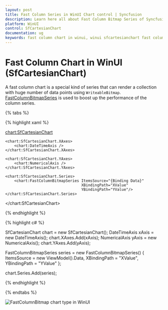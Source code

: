 ```yaml
---
layout: post
title: Fast Column Series in WinUI Chart control | Syncfusion
description: Learn here all about Fast Column Bitmap Series of Syncfusion WinUI Chart (SfCartesianChart) control and more.
platform: WinUI
control: SfCartesianChart
documentation: ug
keywords: fast column chart in winui, winui sfcartesianchart fast column chart, winui fast column chart customization, syncfusion winui fast column chart, winui sfcartesianchart fast column chart configuration.
---
```


# Fast Column Chart in WinUI (SfCartesianChart)

A fast column chart is a special kind of series that can render a collection with huge number of data points using `WriteableBitmap`. [FastColumnBitmapSeries](https://help.syncfusion.com/cr/winui/Syncfusion.UI.Xaml.Charts.FastColumnBitmapSeries.html) is used to boost up the performance of the column series.

{% tabs %}

{% highlight xaml %}

<chart:SfCartesianChart>

    <chart:SfCartesianChart.XAxes>
        <chart:DateTimeAxis />
    </chart:SfCartesianChart.XAxes>

    <chart:SfCartesianChart.YAxes>
        <chart:NumericalAxis />
    </chart:SfCartesianChart.YAxes>  

    <chart:SfCartesianChart.Series>
        <chart:FastColumnBitmapSeries ItemsSource="{Binding Data}" 
                                      XBindingPath="XValue" 
                                      YBindingPath="YValue"/>
    </chart:SfCartesianChart.Series>

</chart:SfCartesianChart>

{% endhighlight %}

{% highlight c# %}

SfCartesianChart chart = new SfCartesianChart();
DateTimeAxis xAxis = new DateTimeAxis();
chart.XAxes.Add(xAxis);
NumericalAxis yAxis = new NumericalAxis();
chart.YAxes.Add(yAxis);

FastColumnBitmapSeries series = new FastColumnBitmapSeries()
{
    ItemsSource = new ViewModel().Data,
    XBindingPath = "XValue",
    YBindingPath = "YValue"
};

chart.Series.Add(series);

{% endhighlight %}

{% endtabs %}

![FastColumnBitmap chart type in WinUI](FastChart_images/fastcolumnbitmap_chart.png)

